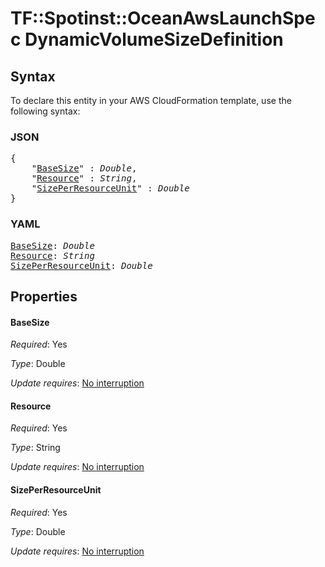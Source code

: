 # TF::Spotinst::OceanAwsLaunchSpec DynamicVolumeSizeDefinition

## Syntax

To declare this entity in your AWS CloudFormation template, use the following syntax:

### JSON

<pre>
{
    "<a href="#basesize" title="BaseSize">BaseSize</a>" : <i>Double</i>,
    "<a href="#resource" title="Resource">Resource</a>" : <i>String</i>,
    "<a href="#sizeperresourceunit" title="SizePerResourceUnit">SizePerResourceUnit</a>" : <i>Double</i>
}
</pre>

### YAML

<pre>
<a href="#basesize" title="BaseSize">BaseSize</a>: <i>Double</i>
<a href="#resource" title="Resource">Resource</a>: <i>String</i>
<a href="#sizeperresourceunit" title="SizePerResourceUnit">SizePerResourceUnit</a>: <i>Double</i>
</pre>

## Properties

#### BaseSize

_Required_: Yes

_Type_: Double

_Update requires_: [No interruption](https://docs.aws.amazon.com/AWSCloudFormation/latest/UserGuide/using-cfn-updating-stacks-update-behaviors.html#update-no-interrupt)

#### Resource

_Required_: Yes

_Type_: String

_Update requires_: [No interruption](https://docs.aws.amazon.com/AWSCloudFormation/latest/UserGuide/using-cfn-updating-stacks-update-behaviors.html#update-no-interrupt)

#### SizePerResourceUnit

_Required_: Yes

_Type_: Double

_Update requires_: [No interruption](https://docs.aws.amazon.com/AWSCloudFormation/latest/UserGuide/using-cfn-updating-stacks-update-behaviors.html#update-no-interrupt)

